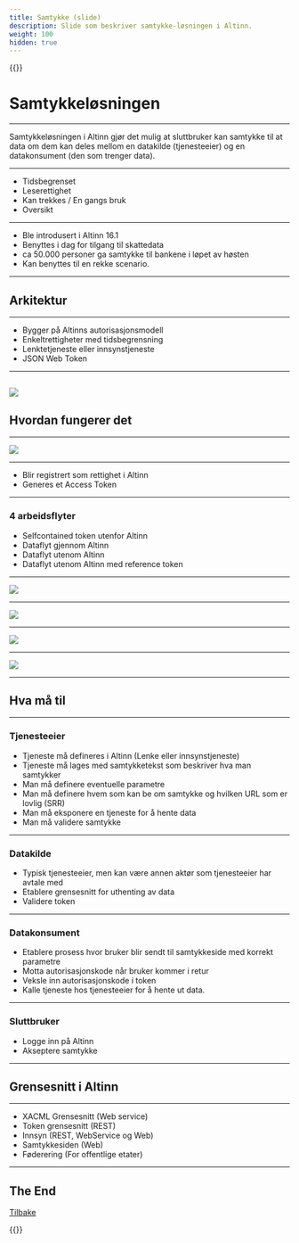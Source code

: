 ```yaml
---
title: Samtykke (slide) 
description: Slide som beskriver samtykke-løsningen i Altinn.
weight: 100
hidden: true
---
```

{{<revealjs transition="convex" progress="true" controls="true" history="true" center="true" >}}

# Samtykkeløsningen
---
Samtykkeløsningen i Altinn gjør det mulig at sluttbruker kan samtykke til at 
data om dem kan deles mellom en datakilde (tjenesteeier) og en datakonsument (den som trenger data). 
___
 - Tidsbegrenset
 - Leserettighet
 - Kan trekkes / En gangs bruk
 - Oversikt
___
 - Ble introdusert i Altinn 16.1
 - Benyttes i dag for tilgang til skattedata
 - ca 50.000 personer ga samtykke til bankene i løpet av høsten
 - Kan benyttes til en rekke scenario. 
---
## Arkitektur
___
 - Bygger på Altinns autorisasjonsmodell
 - Enkeltrettigheter med tidsbegrensning
 - Lenktetjeneste eller innsynstjeneste
 - JSON Web Token
___
![](authorization-rule.png)
---
## Hvordan fungerer det
___
![](../sluttbruker/samtykkesiden/samtykkeside.png)
___
 - Blir registrert som rettighet i Altinn
 - Generes et Access Token
___
### 4 arbeidsflyter
- Selfcontained token utenfor Altinn
- Dataflyt gjennom Altinn
- Dataflyt utenom Altinn
- Dataflyt utenom Altinn med reference token
___

![](../prosess.png)
___

![](consent-process-througaltinn.png)
___

![](consent-process-outsidealtinn.png)
___

![](consent-process-outsidealtinn-reference.png)

---


## Hva må til
___
### Tjenesteeier
- Tjeneste må defineres i Altinn (Lenke eller innsynstjeneste)
- Tjeneste må lages med samtykketekst som beskriver hva man samtykker
- Man må definere eventuelle parametre
- Man må definere hvem som kan be om samtykke og hvilken URL som er lovlig (SRR)
- Man må eksponere en tjeneste for å hente data
- Man må validere samtykke
___
### Datakilde
- Typisk tjenesteeier, men kan være annen aktør som tjenesteeier har avtale med
- Etablere grensesnitt for uthenting av data
- Validere token
___
### Datakonsument
- Etablere prosess hvor bruker blir sendt til samtykkeside med korrekt parametre
- Motta autorisasjonskode når bruker kommer i retur
- Veksle inn autorisasjonskode i token
- Kalle tjeneste hos tjenesteeier for å hente ut data. 
___
### Sluttbruker
- Logge inn på Altinn
- Akseptere samtykke
----
## Grensesnitt i Altinn
___
- XACML Grensesnitt (Web service)
- Token grensesnitt (REST)
- Innsyn (REST, WebService og Web)
- Samtykkesiden (Web)
- Føderering (For offentlige etater)
---
## The End

[Tilbake](../)

{{</revealjs>}}